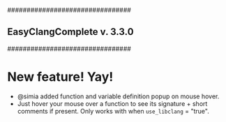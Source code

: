 ################################
## EasyClangComplete v. 3.3.0 ##
################################

# New feature! Yay! #
- @simia added function and variable definition popup on mouse hover.
- Just hover your mouse over a function to see its signature + short comments
  if present. Only works with when `use_libclang` = "true".
